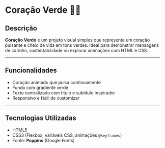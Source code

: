 # Coração Verde 🌱💚

## Descrição
**Coração Verde** é um projeto visual simples que representa um coração pulsante e cheio de vida em tons verdes. Ideal para demonstrar mensagens de carinho, sustentabilidade ou explorar animações com HTML e CSS.

---

## Funcionalidades
- Coração animado que pulsa continuamente  
- Fundo com gradiente verde  
- Texto centralizado com título e subtítulo inspirador  
- Responsivo e fácil de customizar  

---

## Tecnologias Utilizadas
- HTML5  
- CSS3 (Flexbox, variáveis CSS, animações `@keyframes`)  
- Fonte: **Poppins** (Google Fonts)  
